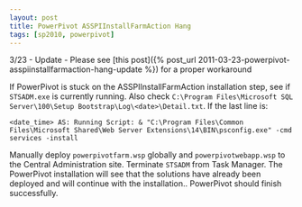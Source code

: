 ```yaml
---
layout: post
title: PowerPivot ASSPIInstallFarmAction Hang
tags: [sp2010, powerpivot]
---
```


3/23 - Update - Please see [this post]({% post_url 2011-03-23-powerpivot-asspiinstallfarmaction-hang-update %}) for a proper workaround

If PowerPivot is stuck on the ASSPIInstallFarmAction installation step, see if `STSADM.exe` is currently running.  Also check `C:\Program Files\Microsoft SQL Server\100\Setup Bootstrap\Log\<date>\Detail.txt`.  If the last line is:

```text
<date_time> AS: Running Script: & "C:\Program Files\Common Files\Microsoft Shared\Web Server Extensions\14\BIN\psconfig.exe" -cmd services -install
```

Manually deploy `powerpivotfarm.wsp` globally and `powerpivotwebapp.wsp` to the Central Administration site.  Terminate `STSADM` from Task Manager.  The PowerPivot installation will see that the solutions have already been deployed and will continue with the installation..  PowerPivot should finish successfully.